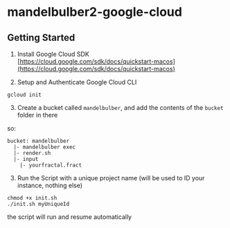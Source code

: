 # mandelbulber2-google-cloud

## Getting Started

1. Install Google Cloud SDK
   [https://cloud.google.com/sdk/docs/quickstart-macos](https://cloud.google.com/sdk/docs/quickstart-macos)

2. Setup and Authenticate Google Cloud CLI

```
gcloud init
```

3. Create a bucket called `mandelbulber`, and add the contents of the `bucket` folder in there

so:

```
bucket: mandelbulber
  |- mandelbulber exec
  |- render.sh
  |- input
    |- yourfractal.fract
```

3. Run the Script with a unique project name (will be used to ID your instance, nothing else)

```
chmod +x init.sh
./init.sh myUniqueId

```

the script will run and resume automatically